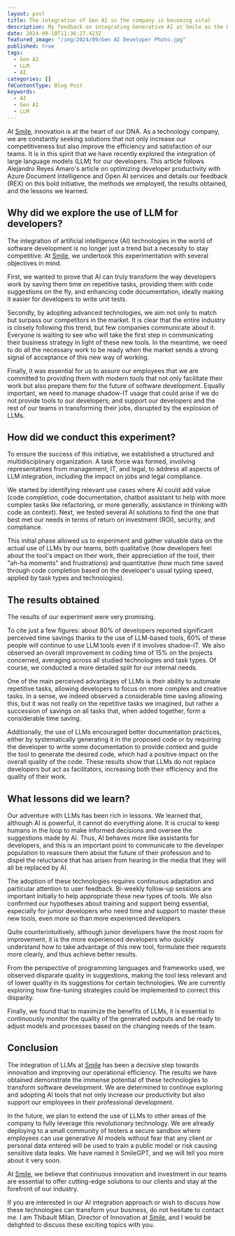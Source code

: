 ```yaml
---
layout: post
title: The integration of Gen AI in the company is becoming vital
description: My feedback on integrating Generative AI at Smile as the Director of Innovation for the group.
date: 2024-09-10T11:36:27.423Z
featured_image: "/img/2024/09/Gen AI Developer Photo.jpg"
published: true
tags:
  - Gen AI
  - LLM
  - AI
categories: []
fmContentType: Blog Post
keywords:
  - AI
  - Gen AI
  - LLM
---
```



At [Smile](https://smile.eu), innovation is at the heart of our DNA. As a technology company, we are constantly seeking solutions that not only increase our competitiveness but also improve the efficiency and satisfaction of our teams. It is in this spirit that we have recently explored the integration of large language models (LLM) for our developers. This article follows Alejandro Reyes Amaro's article on optimizing developer productivity with Azure Document Intelligence and Open AI services and details our feedback (REX) on this bold initiative, the methods we employed, the results obtained, and the lessons we learned.

## Why did we explore the use of LLM for developers?

The integration of artificial intelligence (AI) technologies in the world of software development is no longer just a trend but a necessity to stay competitive. At [Smile](https://smile.eu), we undertook this experimentation with several objectives in mind.

First, we wanted to prove that AI can truly transform the way developers work by saving them time on repetitive tasks, providing them with code suggestions on the fly, and enhancing code documentation, ideally making it easier for developers to write unit tests.

Secondly, by adopting advanced technologies, we aim not only to match but surpass our competitors in the market. It is clear that the entire industry is closely following this trend, but few companies communicate about it. Everyone is waiting to see who will take the first step in communicating their business strategy in light of these new tools. In the meantime, we need to do all the necessary work to be ready when the market sends a strong signal of acceptance of this new way of working.

Finally, it was essential for us to assure our employees that we are committed to providing them with modern tools that not only facilitate their work but also prepare them for the future of software development. Equally important, we need to manage shadow-IT usage that could arise if we do not provide tools to our developers; and support our developers and the rest of our teams in transforming their jobs, disrupted by the explosion of LLMs.

## How did we conduct this experiment?

To ensure the success of this initiative, we established a structured and multidisciplinary organization. A task force was formed, involving representatives from management, IT, and legal, to address all aspects of LLM integration, including the impact on jobs and legal compliance.

We started by identifying relevant use cases where AI could add value (code completion, code documentation, chatbot assistant to help with more complex tasks like refactoring, or more generally, assistance in thinking with code as context). Next, we tested several AI solutions to find the one that best met our needs in terms of return on investment (ROI), security, and compliance.

This initial phase allowed us to experiment and gather valuable data on the actual use of LLMs by our teams, both qualitative (how developers feel about the tool's impact on their work, their appreciation of the tool, their "ah-ha moments" and frustrations) and quantitative (how much time saved through code completion based on the developer's usual typing speed, applied by task types and technologies).

## The results obtained

The results of our experiment were very promising.

To cite just a few figures: about 80% of developers reported significant perceived time savings thanks to the use of LLM-based tools, 60% of these people will continue to use LLM tools even if it involves shadow-IT. We also observed an overall improvement in coding time of 15% on the projects concerned, averaging across all studied technologies and task types. Of course, we conducted a more detailed split for our internal needs.

One of the main perceived advantages of LLMs is their ability to automate repetitive tasks, allowing developers to focus on more complex and creative tasks. In a sense, we indeed observed a considerable time saving allowing this, but it was not really on the repetitive tasks we imagined, but rather a succession of savings on all tasks that, when added together, form a considerable time saving.

Additionally, the use of LLMs encouraged better documentation practices, either by systematically generating it in the proposed code or by requiring the developer to write some documentation to provide context and guide the tool to generate the desired code, which had a positive impact on the overall quality of the code. These results show that LLMs do not replace developers but act as facilitators, increasing both their efficiency and the quality of their work.

## What lessons did we learn?

Our adventure with LLMs has been rich in lessons. We learned that, although AI is powerful, it cannot do everything alone. It is crucial to keep humans in the loop to make informed decisions and oversee the suggestions made by AI. Thus, AI behaves more like assistants for developers, and this is an important point to communicate to the developer population to reassure them about the future of their profession and to dispel the reluctance that has arisen from hearing in the media that they will all be replaced by AI.

The adoption of these technologies requires continuous adaptation and particular attention to user feedback. Bi-weekly follow-up sessions are important initially to help appropriate these new types of tools. We also confirmed our hypotheses about training and support being essential, especially for junior developers who need time and support to master these new tools, even more so than more experienced developers.

Quite counterintuitively, although junior developers have the most room for improvement, it is the more experienced developers who quickly understand how to take advantage of this new tool, formulate their requests more clearly, and thus achieve better results.

From the perspective of programming languages and frameworks used, we observed disparate quality in suggestions, making the tool less relevant and of lower quality in its suggestions for certain technologies. We are currently exploring how fine-tuning strategies could be implemented to correct this disparity.

Finally, we found that to maximize the benefits of LLMs, it is essential to continuously monitor the quality of the generated outputs and be ready to adjust models and processes based on the changing needs of the team.

## Conclusion

The integration of LLMs at [Smile](https://smile.eu) has been a decisive step towards innovation and improving our operational efficiency. The results we have obtained demonstrate the immense potential of these technologies to transform software development. We are determined to continue exploring and adopting AI tools that not only increase our productivity but also support our employees in their professional development.

In the future, we plan to extend the use of LLMs to other areas of the company to fully leverage this revolutionary technology. We are already deploying to a small community of testers a secure sandbox where employees can use generative AI models without fear that any client or personal data entered will be used to train a public model or risk causing sensitive data leaks. We have named it SmileGPT, and we will tell you more about it very soon.

At [Smile](https://smile.eu), we believe that continuous innovation and investment in our teams are essential to offer cutting-edge solutions to our clients and stay at the forefront of our industry.

If you are interested in our AI integration approach or wish to discuss how these technologies can transform your business, do not hesitate to contact me. I am Thibault Milan, Director of Innovation at [Smile](https://smile.eu), and I would be delighted to discuss these exciting topics with you.
